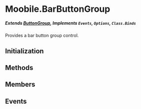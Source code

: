 Moobile.BarButtonGroup
================================================================================
##### Extends [ButtonGroup](Docs/Control/ButtonGroup.md), Implements `Events`, `Options`, `Class.Binds`

Provides a bar button group control.

Initialization
--------------------------------------------------------------------------------

Methods
--------------------------------------------------------------------------------


Members
--------------------------------------------------------------------------------


Events
--------------------------------------------------------------------------------